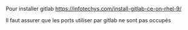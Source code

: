 Pour installer gitlab
https://infotechys.com/install-gitlab-ce-on-rhel-9/

Il faut assurer que les ports utiliser par gitlab ne sont pas occupés


